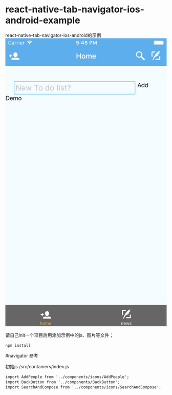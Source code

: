 # react-native-tab-navigator-ios-android-example
react-native-tab-navigator-ios-android的示例
<img src="https://github.com/mayacger/react-native-tab-navigator-ios-android-example/blob/master/src/images/eq.png?raw=true" alt="参考图" />

请自己init一个项目后用添加示例中的js、图片等文件；



```
npm install
```
#navigator 参考

初始js /src/containers/index.js

```
import AddPeople from '../components/icons/AddPeople';
import BackButton from '../components/BackButton';
import SearchAndCompose from '../components/icons/SearchAndCompose';
```
